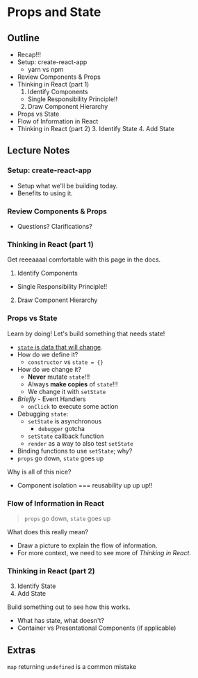 Props and State
===============

## Outline

- Recap!!!
- Setup: create-react-app
  - yarn vs npm
- Review Components & Props
- Thinking in React (part 1)
  1. Identify Components
    - Single Responsibility Principle!!
  2. Draw Component Hierarchy
- Props vs State
- Flow of Information in React
- Thinking in React (part 2)
  3. Identify State
  4. Add State

## Lecture Notes

### Setup: create-react-app

- Setup what we'll be building today.
- Benefits to using it.

### Review Components & Props

- Questions? Clarifications?

### Thinking in React (part 1)

Get reeeaaaal comfortable with this page in the docs.

1. Identify Components
  - Single Responsibility Principle!!
2. Draw Component Hierarchy

### Props vs State

Learn by doing! Let's build something that needs state!

- [`state` is data that will change](https://facebook.github.io/react-native/docs/state.html).
- How do we define it?
  - `constructor` vs `state = {}`
- How do we change it?
  - **Never** mutate `state`!!!
  - Always **make copies** of `state`!!!
  - We change it with `setState`
- *Briefly* - Event Handlers
  - `onClick` to execute some action
- Debugging `state`:
  - `setState` is asynchronous
    - `debugger` gotcha
  - `setState` callback function
  - `render` as a way to also test `setState`
- Binding functions to use `setState`; why?
- `props` go down, `state` goes up

Why is all of this nice?
- Component isolation === reusability up up up!!

### Flow of Information in React

> `props` go down, `state` goes up

What does this really mean?
- Draw a picture to explain the flow of information.
- For more context, we need to see more of _Thinking in React_.

### Thinking in React (part 2)

3. Identify State
4. Add State

Build something out to see how this works.
- What has state, what doesn't?
- Container vs Presentational Components (if applicable)

## Extras

`map` returning `undefined` is a common mistake

